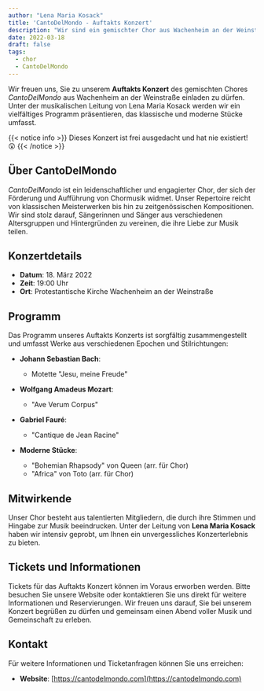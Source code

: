 ```yaml
---
author: "Lena Maria Kosack"
title: 'CantoDelMondo - Auftakts Konzert'
description: "Wir sind ein gemischter Chor aus Wachenheim an der Weinstraße unter der musikalischen Leitung von Lena Maria Kosack."
date: 2022-03-18
draft: false
tags:
  - chor
  - CantoDelMondo
---
```


Wir freuen uns, Sie zu unserem **Auftakts Konzert** des gemischten Chores *CantoDelMondo* aus Wachenheim an der Weinstraße einladen zu dürfen. Unter der musikalischen Leitung von Lena Maria Kosack werden wir ein vielfältiges Programm präsentieren, das klassische und moderne Stücke umfasst.

<!-- more -->

{{< notice info >}}
Dieses Konzert ist frei ausgedacht und hat nie existiert! 😲
{{< /notice >}}

## Über CantoDelMondo

*CantoDelMondo* ist ein leidenschaftlicher und engagierter Chor, der sich der Förderung und Aufführung von Chormusik widmet. Unser Repertoire reicht von klassischen Meisterwerken bis hin zu zeitgenössischen Kompositionen. Wir sind stolz darauf, Sängerinnen und Sänger aus verschiedenen Altersgruppen und Hintergründen zu vereinen, die ihre Liebe zur Musik teilen.

## Konzertdetails

- **Datum**: 18. März 2022
- **Zeit**: 19:00 Uhr
- **Ort**: Protestantische Kirche Wachenheim an der Weinstraße

## Programm

Das Programm unseres Auftakts Konzerts ist sorgfältig zusammengestellt und umfasst Werke aus verschiedenen Epochen und Stilrichtungen:

- **Johann Sebastian Bach**:
  - Motette "Jesu, meine Freude"
  
- **Wolfgang Amadeus Mozart**:
  - "Ave Verum Corpus"

- **Gabriel Fauré**:
  - "Cantique de Jean Racine"

- **Moderne Stücke**:
  - "Bohemian Rhapsody" von Queen (arr. für Chor)
  - "Africa" von Toto (arr. für Chor)

## Mitwirkende

Unser Chor besteht aus talentierten Mitgliedern, die durch ihre Stimmen und Hingabe zur Musik beeindrucken. Unter der Leitung von **Lena Maria Kosack** haben wir intensiv geprobt, um Ihnen ein unvergessliches Konzerterlebnis zu bieten.

## Tickets und Informationen

Tickets für das Auftakts Konzert können im Voraus erworben werden. Bitte besuchen Sie unsere Website oder kontaktieren Sie uns direkt für weitere Informationen und Reservierungen. Wir freuen uns darauf, Sie bei unserem Konzert begrüßen zu dürfen und gemeinsam einen Abend voller Musik und Gemeinschaft zu erleben.

## Kontakt

Für weitere Informationen und Ticketanfragen können Sie uns erreichen:

- **Website**: [https://cantodelmondo.com](https://cantodelmondo.com)